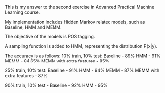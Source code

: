 This is my answer to the second exercise in Advanced Practical Machine Learning course.

My implementation includes Hidden Markov related models, such as Baseline, HMM and MEMM.

The objective of the models is POS tagging.

A sampling function is added to HMM, representing the distribution P(x|y).

The accuracy is as follows:
10% train, 10% test:
Baseline - 89%
HMM - 91%
MEMM - 84.65%
MEMM with extra features - 85%

25% train, 10% test:
Baseline - 91%
HMM - 94%
MEMM - 87%
MEMM with extra features - 87%

90% train, 10% test - 
Baseline - 92%
HMM - 95%
